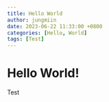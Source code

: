 ```yaml
---
title: Hello World
author: jungmiin
date: 2023-06-22 11:33:00 +0800
categories: [Hello, World]
tags: [Test]
---
```


# Hello World!
Test
